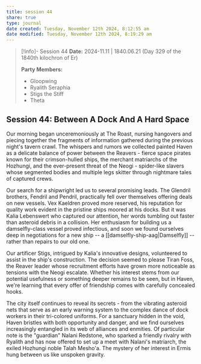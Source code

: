 ```yaml
---
title: session 44
share: true
type: journal
date created: Tuesday, November 12th 2024, 8:12:55 am
date modified: Tuesday, November 12th 2024, 8:19:29 am
---
```


> [!info]- Session 44 **Date:** 2024-11.11 | 1840.06.21 (Day 329 of the 1840th kilochron of Er)
> 
> **Party Members:**
> 
> - Gloopwing
> - Ryalith Seraphia 
> - Stigs the Stiff 
> - Theta 
> 


## Session 44: Between A Dock And A Hard Space

Our morning began unceremoniously at The Roast, nursing hangovers and piecing together the fragments of information gathered during the previous night's tavern crawl. The whispers and rumors we collected painted Haven as a delicate balance of power between the Reavers - fierce space pirates known for their crimson-hulled ships, the merchant matriarchs of the Hozhungi, and the ever-present threat of the Neogi - spider-like slavers whose segmented bodies and multiple legs skitter through nightmare tales of captured crews.

Our search for a shipwright led us to several promising leads. The Glendril brothers, Fendril and Pendril, practically fell over themselves offering deals on new vessels. Vex Kaeldren proved more reserved, his reputation for quality work evident in the pristine ships moored at his docks. But it was Kalia Lebenswert who captured our attention, her words tumbling out faster than asteroid debris in a collision. Her enthusiasm for building us a damselfly-class vessel proved infectious, and soon we found ourselves deep in negotiations for a new ship -- a [[damselfly-ship-aag|Damselfly]] -- rather than repairs to our old one.

Our artificer Stigs, intrigued by Kalia's innovative designs, volunteered to assist in the ship's construction. The decision seemed to please Tiran Foss, the Reaver leader whose recruitment efforts have grown more noticeable as tensions with the Neogi escalate. Whether his interest stems from our potential usefulness or something deeper remains to be seen, but in Haven, we're learning that every offer of friendship comes with carefully concealed hooks.

The city itself continues to reveal its secrets - from the vibrating asteroid nets that serve as an early warning system to the complex dance of dock workers in their tri-colored uniforms. For a sanctuary hidden in the void, Haven bristles with both opportunity and danger, and we find ourselves increasingly entangled in its web of alliances and enmities. Of particular note is the "guardian" Nalani Redstone, who sparked a friendly rivalry with Ryalith and has now offered to set up a meet with Nalani's matriarch, the exiled Hozhungi noble Talah Mesho'a. The mystery of her interest in Ermis hung between us like unspoken gravity. 

